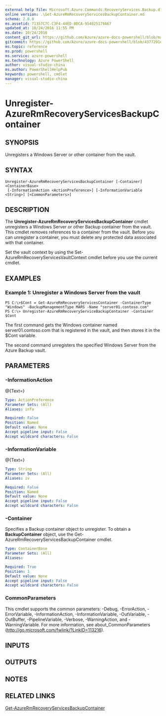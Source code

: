 ```yaml
---
external help file: Microsoft.Azure.Commands.RecoveryServices.Backup.dll-Help.xml
online version: .\Get-AzureRmRecoveryServicesBackupContainer.md
schema: 2.0.0
ms.assetid: 71357C7C-C3F4-44ED-8DCA-954025179A67
updated_at: 10/24/2016 11:55 PM
ms.date: 10/24/2016
content_git_url: https://github.com/Azure/azure-docs-powershell/blob/master/azureps-cmdlets-docs/ResourceManager/AzureRM.RecoveryServices.Backup/v1.0.4/Unregister-AzureRmRecoveryServicesBackupContainer.md
gitcommit: https://github.com/Azure/azure-docs-powershell/blob/4377291ee360e58e2c1c5d644155daf6a0279055/azureps-cmdlets-docs/ResourceManager/AzureRM.RecoveryServices.Backup/v1.0.4/Unregister-AzureRmRecoveryServicesBackupContainer.md
ms.topic: reference
ms.prod: powershell
ms.service: azure-powershell
ms.technology: Azure PowerShell
author: visual-studio-china
ms.author: PowerShellHelpPub
keywords: powershell, cmdlet
manager: visual-studio-china
---
```


# Unregister-AzureRmRecoveryServicesBackupContainer

## SYNOPSIS
Unregisters a Windows Server or other container from the vault.

## SYNTAX

```
Unregister-AzureRmRecoveryServicesBackupContainer [-Container] <ContainerBase>
 [-InformationAction <ActionPreference>] [-InformationVariable <String>] [<CommonParameters>]
```

## DESCRIPTION
The **Unregister-AzureRmRecoveryServicesBackupContainer** cmdlet unregisters a Windows Server or other Backup container from the vault.
This cmdlet removes references to a container from the vault.
Before you can unregister a container, you must delete any protected data associated with that container.

Set the vault context by using the Set-AzureRmRecoveryServicesVaultContext cmdlet before you use the current cmdlet.

## EXAMPLES

### Example 1: Unregister a Windows Server from the vault
```
PS C:\>$Cont = Get-AzureRmRecoveryServicesContainer -ContainerType "Windows" -BackupManagementType MARS -Name "server01.contoso.com"
PS C:\> Unregister-AzureRmRecoveryServiceBackupContainer -Container $Cont
```

The first command gets the Windows container named server01.contoso.com that is registered in the vault, and then stores it in the $Cont variable.

The second command unregisters the specified Windows Server from the Azure Backup vault.

## PARAMETERS

### -InformationAction
@{Text=}

```yaml
Type: ActionPreference
Parameter Sets: (All)
Aliases: infa

Required: False
Position: Named
Default value: None
Accept pipeline input: False
Accept wildcard characters: False
```

### -InformationVariable
@{Text=}

```yaml
Type: String
Parameter Sets: (All)
Aliases: iv

Required: False
Position: Named
Default value: None
Accept pipeline input: False
Accept wildcard characters: False
```

### -Container
Specifies a Backup container object to unregister.
To obtain a **BackupContainer** object, use the Get-AzureRmRecoveryServicesBackupContainer cmdlet.

```yaml
Type: ContainerBase
Parameter Sets: (All)
Aliases: 

Required: True
Position: 1
Default value: None
Accept pipeline input: False
Accept wildcard characters: False
```

### CommonParameters
This cmdlet supports the common parameters: -Debug, -ErrorAction, -ErrorVariable, -InformationAction, -InformationVariable, -OutVariable, -OutBuffer, -PipelineVariable, -Verbose, -WarningAction, and -WarningVariable. For more information, see about_CommonParameters (http://go.microsoft.com/fwlink/?LinkID=113216).

## INPUTS

## OUTPUTS

## NOTES

## RELATED LINKS

[Get-AzureRmRecoveryServicesBackupContainer](xref:ResourceManager/AzureRM.RecoveryServices.Backup/v1.0.4/Get-AzureRmRecoveryServicesBackupContainer.md)


